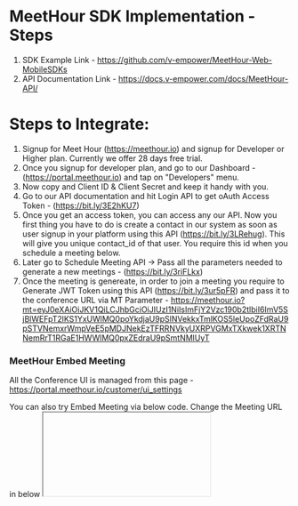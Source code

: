 # MeetHour SDK Implementation - Steps

1. SDK Example Link - https://github.com/v-empower/MeetHour-Web-MobileSDKs
2. API Documentation Link - https://docs.v-empower.com/docs/MeetHour-API/

# Steps to Integrate:

1. Signup for Meet Hour (https://meethour.io) and signup for Developer or Higher plan. Currently we offer 28 days free trial.
2. Once you signup for developer plan, and go to our Dashboard - (https://portal.meethour.io) and tap on "Developers" menu.
3. Now copy and Client ID & Client Secret and keep it handy with you.
4. Go to our API documentation and hit Login API to get oAuth Access Token - (https://bit.ly/3E2hKU7)
5. Once you get an access token, you can access any our API. Now you first thing you have to do is create a contact in our system as soon as user signup in your platform using this API (https://bit.ly/3LRehug). This will give you unique contact_id of that user. You require this id when you schedule a meeting below.
6. Later go to Schedule Meeting API -> Pass all the parameters needed to generate a new meetings - (https://bit.ly/3riFLkx)
7. Once the meeting is genereate, in order to join a meeting you require to Generate JWT Token using this API (https://bit.ly/3ur5pFR) and pass it to the conference URL via MT Parameter - https://meethour.io?mt=eyJ0eXAiOiJKV1QiLCJhbGciOiJIUzI1NiIsImFjY2Vzc190b2tlbiI6ImV5SjBlWEFpT2lKS1YxUWlMQ0poYkdjaU9pSlNVekkxTmlKOS5leUpoZFdRaU9pSTVNemxrWmpVeE5pMDJNekEzTFRRNVkyUXRPVGMxTXkwek1XRTNNemRrT1RGaE1HWWlMQ0pxZEdraU9pSmtNMlUyT

### MeetHour Embed Meeting

All the Conference UI is managed from this page - https://portal.meethour.io/customer/ui_settings

You can also try Embed Meeting via below code. Change the Meeting URL in below <iframe>

```
<html>
    <head>
        <meta name="viewport" content="width=device-width, initial-scale=1.0,user-scalable=0">
    </head>
<body>
    <iframe allow="camera; microphone; display-capture; autoplay; clipboard-write" src="https://meethour.io/TestRoom#interfaceConfig.applyMeetingSettings=true&interfaceConfig.disablePrejoinHeader=true&interfaceConfig.disablePrejoinFooter=true&interfaceConfig.SHOW_MEET_HOUR_WATERMARK=false&interfaceConfig.HIDE_DEEP_LINKING_LOGO=true&interfaceConfig.MOBILE_APP_PROMO=false&interfaceConfig.ENABLE_MOBILE_BROWSER=true&appData.localStorageContent=null" name="mhConferenceFrame0" id="mhConferenceFrame0" allowfullscreen="true" style="height: 100%; width: 600px; border: 0px;"></iframe>
</body>
</html>
```

![](Conference-UI.png)
  
#### Meet Hour External Javascript API - SDK (Checkout Example.html)

## Installation

To add Meet Hour programmatically, please use our Javascript API library:

## API Documentation - https://docs.v-empower.com/docs/MeetHour-API/ 

## Web SDK

### `api = new MeetHourExternalAPI(domain, options)`

Config & User Interface Settings Parameters - Parameters - https://docs.v-empower.com/docs/MeetHour-API/281f2d9a6c539-generate-jwt

The next step for embedding Meet Hour is to create the Meet Hour API object.
Its constructor gets a number of options:

* **domain**: domain used to build the conference URL, 'meethour.io' for
  example.
* **options**: object with properties - the optional arguments:
    * **roomName**: (required) name of the room to join.
    * **apiKey**: (required). You will get API key from your Developer Page - https://portal.meethour.io/customer/developers. Make sure you are on our Developer or higher plan. - https://meethour.io/#pricing
    * **jwt**: (required - If you to start meeting or join or moderator) - https://docs.v-empower.com/docs/MeetHour-API/b3A6MzcwODk5MTQ-generate-jwt
    * **width**: (optional) width for the iframe which will be created. If a number is specified it's treated as pixel units. If a string is specified the format is number followed by 'px', 'em', 'pt' or '%'.
    * **height**: (optional) height for the iframe which will be created. If a number is specified it's treated as pixel units. If a string is specified the format is number followed by 'px', 'em', 'pt' or '%'.
    * **parentNode**: (optional) HTML DOM Element where the iframe will be added as a child.
    * **noSSL**: (optional, defaults to true) Boolean indicating if the server should be contacted using HTTP or HTTPS.
    * **onload**: (optional) handler for the iframe onload event.
    * **invitees**: (optional) Array of objects containing information about new participants that will be invited in the call.
    * **devices**: (optional) A map containing information about the initial devices that will be used in the call.
    * **userInfo**: (optional) JS object containing information about the participant opening the meeting, such as `email`.


```Javascript Standard Example
<script src='https://api.meethour.io/libs/v2.4.1/external_api.min.js'></script>
<div id="conference" style="height: 100%;"></div>
 <script>
        var domain = "meethour.io";
        var options = {
            roomName: "TestRoom", //Change to your Meeting ID
            parentNode: document.querySelector("#conference"),
            jwt: "",
            apiKey: "",
            interfaceConfigOverwrite: {
                applyMeetingSettings: true, // This is managed from this page - https://portal.meethour.io/customer/ui_settings
                disablePrejoinHeader: true,
                disablePrejoinFooter: true,                
                SHOW_MEET_HOUR_WATERMARK: false,
                HIDE_DEEP_LINKING_LOGO: true,
                MOBILE_APP_PROMO: false,
                ENABLE_MOBILE_BROWSER: true
            },

        };
        // Initialization of MeetHour External API
        var api = new MeetHourExternalAPI(domain, options);

        // Passing room password dynamically.
        var pass = '12345';

        setTimeout(() => {
            api.addEventListener('passwordRequired', () => {
                api.executeCommand('password', pass);
            });

        }, 200);
 </script>
```


Example:

```javascript
const domain = 'meethour.io';
const options = {
    roomName: 'MeetHourExternalAPI',
    width: 700,
    height: 700,
    parentNode: document.querySelector('#meet')
};
const api = new MeetHourExternalAPI(domain, options);
```

You can set the initial media devices for the call:

```javascript
const domain = 'meethour.io';
const options = {
    ...
    devices: {
        audioInput: '<deviceLabel>',
        audioOutput: '<deviceLabel>',
        videoInput: '<deviceLabel>'
    },
    ...
};
const api = new MeetHourExternalAPI(domain, options);
```

You can overwrite options set in [config.js] and [interface_config.js].
For example, to enable the filmstrip-only interface mode, you can use:

```javascript
const options = {
    ...
    interfaceConfigOverwrite: { filmStripOnly: true },
    ...
};
const api = new MeetHourExternalAPI(domain, options);
```

You can also pass a jwt token to Meet Hour:

 ```javascript
const options = {
    ...
    jwt: '<jwt_token>',
    noSsl: false,
    ...
};
const api = new MeetHourExternalAPI(domain, options);
 ```

You can set the userInfo(email, display name) for the call:

```javascript
var domain = "meethour.io";
var options = {
    ...
    userInfo: {
        email: 'email@meethourexamplemail.com',
        displayName: 'John Doe'
    }
}
var api = new MeetHourExternalAPI(domain, options);
```

### Controlling the embedded Meet Hour Conference

Device management `MeetHourExternalAPI` methods:
* **getAvailableDevices** - Retrieve a list of available devices.

```javascript
api.getAvailableDevices().then(devices => {
    devices = {
        audioInput: [{
            deviceId: 'ID'
            groupId: 'grpID'
            kind: 'audioinput'
            label: 'label'
        },....],
        audioOutput: [{
            deviceId: 'ID'
            groupId: 'grpID'
            kind: 'audioOutput'
            label: 'label'
        },....],
        videoInput: [{
            deviceId: 'ID'
            groupId: 'grpID'
            kind: 'videoInput'
            label: 'label'
        },....]
    }
    ...
});
```
* **getCurrentDevices** - Retrieve a list with the devices that are currently selected.

```javascript
api.getCurrentDevices().then(devices => {
    devices = {
        audioInput: {
            deviceId: 'ID'
            groupId: 'grpID'
            kind: 'videoInput'
            label: 'label'
        },
        audioOutput: {
            deviceId: 'ID'
            groupId: 'grpID'
            kind: 'videoInput'
            label: 'label'
        },
        videoInput: {
            deviceId: 'ID'
            groupId: 'grpID'
            kind: 'videoInput'
            label: 'label'
        }
    }
    ...
});
```
* **isDeviceChangeAvailable** - Resolves with true if the device change is available and with false if not.

```javascript
// The accepted deviceType values are - 'output', 'input' or undefined.
api.isDeviceChangeAvailable(deviceType).then(isDeviceChangeAvailable => {
    ...
});
```
* **isDeviceListAvailable** - Resolves with true if the device list is available and with false if not.

```javascript
api.isDeviceListAvailable().then(isDeviceListAvailable => {
    ...
});
```
* **isMultipleAudioInputSupported** - Resolves with true if multiple audio input is supported and with false if not.

```javascript
api.isMultipleAudioInputSupported().then(isMultipleAudioInputSupported => {
    ...
});
```
* **setAudioInputDevice** - Sets the audio input device to the one with the label or id that is passed.

```javascript
api.setAudioInputDevice(deviceLabel, deviceId);
```
* **setAudioOutputDevice** - Sets the audio output device to the one with the label or id that is passed.

```javascript
api.setAudioOutputDevice(deviceLabel, deviceId);
```
* **setVideoInputDevice** - Sets the video input device to the one with the label or id that is passed.

```javascript
api.setVideoInputDevice(deviceLabel, deviceId);
```

You can control the embedded Meet Hour conference using the `MeetHourExternalAPI` object by using `executeCommand`:

```javascript
api.executeCommand(command, ...arguments);
```

The `command` parameter is String object with the name of the command. The following commands are currently supported:

* **displayName** - Sets the display name of the local participant. This command requires one argument - the new display name to be set.
```javascript
api.executeCommand('displayName', 'New Nickname');
```

* **password** - Sets the password for the room. This command requires one argument - the password name to be set.
```javascript
api.executeCommand('password', 'The Password');
```

* **sendTones** - Play touch tones.
```javascript
api.executeCommand('sendTones', {
    tones: string, // The dial pad touch tones to play. For example, '12345#'.
    duration: number, // Optional. The number of milliseconds each tone should play. The default is 200.
    pause: number // Optional. The number of milliseconds between each tone. The default is 200.
});
```

* **subject** - Sets the subject of the conference. This command requires one argument - the new subject to be set.
```javascript
api.executeCommand('subject', 'New Conference Subject');
```

* **toggleAudio** - Mutes / unmutes the audio for the local participant. No arguments are required.
```javascript
api.executeCommand('toggleAudio');
```

* **toggleVideo** - Mutes / unmutes the video for the local participant. No arguments are required.
```javascript
api.executeCommand('toggleVideo');
```

* **toggleFilmStrip** - Hides / shows the filmstrip. No arguments are required.
```javascript
api.executeCommand('toggleFilmStrip');
```

* **toggleChat** - Hides / shows the chat. No arguments are required.
```javascript
api.executeCommand('toggleChat');
```

* **toggleShareScreen** - Starts / stops screen sharing. No arguments are required.
```javascript
api.executeCommand('toggleShareScreen');
```

* **toggleTileView** - Enter / exit tile view layout mode. No arguments are required.
```javascript
api.executeCommand('toggleTileView');
```

* **hangup** - Hangups the call. No arguments are required.
```javascript
api.executeCommand('hangup');
```

* **email** - Changes the local email address. This command requires one argument - the new email address to be set.
```javascript
api.executeCommand('email', 'example@example.com');
```

* **avatarUrl** - Changes the local avatar URL. This command requires one argument - the new avatar URL to be set.
```javascript
api.executeCommand('avatarUrl', 'https://avatars0.githubusercontent.com/u/3671647');
```

* **sendEndpointTextMessage** - Sends a text message to another participant through the datachannels.
```javascript
api.executeCommand('receiverParticipantId', 'text');
```
* **setVideoQuality** - Sets the send and receive video resolution. This command requires one argument - the resolution height to be set.
```javascript
api.executeCommand('setVideoQuality', 720);
```

You can also execute multiple commands using the `executeCommands` method:
```javascript
api.executeCommands(commands);
```
The `commands` parameter is an object with the names of the commands as keys and the arguments for the commands as values:
```javascript
api.executeCommands({
    displayName: [ 'nickname' ],
    toggleAudio: []
});
```

You can add event listeners to the embedded Meet Hour using the `addEventListener` method.
**NOTE: This method still exists but it is deprecated. MeetHourExternalAPI class extends [EventEmitter]. Use [EventEmitter] methods (`addListener` or `on`).**
```javascript
api.addEventListener(event, listener);
```

The `event` parameter is a String object with the name of the event.
The `listener` parameter is a Function object with one argument that will be notified when the event occurs with data related to the event.

The following events are currently supported:
* **cameraError** - event notifications about meethour-Meet having failed to access the camera. The listener will receive an object with the following structure:
```javascript
{
    type: string, // A constant representing the overall type of the error.
    message: string // Additional information about the error.
}
```

* **avatarChanged** - event notifications about avatar
changes. The listener will receive an object with the following structure:
```javascript
{
    id: string, // the id of the participant that changed his avatar.
    avatarURL: string // the new avatar URL.
}
```

* **audioAvailabilityChanged** - event notifications about audio availability status changes. The listener will receive an object with the following structure:
```javascript
{
    available: boolean // new available status - boolean
}
```

* **audioMuteStatusChanged** - event notifications about audio mute status changes. The listener will receive an object with the following structure:
```javascript
{
    muted: boolean // new muted status - boolean
}
```

* **endpointTextMessageReceived** - event notifications about a text message received through datachannels.
The listener will receive an object with the following structure:
```javascript
{
    senderInfo: {
        jid: string, // the jid of the sender
        id: string // the participant id of the sender
    },
    eventData: {
        name: string // the name of the datachannel event: `endpoint-text-message`
        text: string // the received text from the sender
    }
}
```

* **micError** - event notifications about meethour-Meet having failed to access the mic. The listener will receive an object with the following structure:
```javascript
{
    type: string, // A constant representing the overall type of the error.
    message: string // Additional information about the error.
}
```

* **screenSharingStatusChanged** - receives event notifications about turning on/off the local user screen sharing. The listener will receive object with the following structure:
```javascript
{
    on: boolean, //whether screen sharing is on
    details: {

        // From where the screen sharing is capturing, if known. Values which are
        // passed include 'window', 'screen', 'proxy', 'device'. The value undefined
        // will be passed if the source type is unknown or screen share is off.
        sourceType: string|undefined
    }
}
```

* **dominantSpeakerChanged** - receives event notifications about change in the dominant speaker. The listener will receive object with the following structure:
```javascript
{
    id: string //participantId of the new dominant speaker
}
```

* **tileViewChanged** - event notifications about tile view layout mode being entered or exited. The listener will receive object with the following structure:
```javascript
{
    enabled: boolean, // whether tile view is not displayed or not
}
```

* **incomingMessage** - Event notifications about incoming
messages. The listener will receive an object with the following structure:
```javascript
{
    from: string, // The id of the user that sent the message
    nick: string, // the nickname of the user that sent the message
    message: string // the text of the message
}
```

* **outgoingMessage** - Event notifications about outgoing
messages. The listener will receive an object with the following structure:
```javascript
{
    message: string // the text of the message
}
```

* **displayNameChange** - event notifications about display name
changes. The listener will receive an object with the following structure:
```javascript
{
    id: string, // the id of the participant that changed his display name
    displayname: string // the new display name
}
```

* **deviceListChanged** - event notifications about device list changes. The listener will receive an object with the following structure:
```javascript
{
    devices: Object // the new list of available devices.
}
```
NOTE: The devices object has the same format as the getAvailableDevices result format.

* **emailChange** - event notifications about email
changes. The listener will receive an object with the following structure:
```javascript
{
    id: string, // the id of the participant that changed his email
    email: string // the new email
}
```
* **feedbackSubmitted** - event notifications about conference feedback submission
```javascript
{
    error: string // The error which occurred during submission, if any.
}
```

* **filmstripDisplayChanged** - event notifications about the visibility of the filmstrip being updated.
```javascript
{
    visible: boolean // Whether or not the filmstrip is displayed or hidden.
}
```

* **participantJoined** - event notifications about new participants who join the room. The listener will receive an object with the following structure:
```javascript
{
    id: string, // the id of the participant
    displayName: string // the display name of the participant
}
```

* **participantKickedOut** - event notifications about a participants being removed from the room. The listener will receive an object with the following structure:
```javascript
{
    kicked: {
        id: string, // the id of the participant removed from the room
        local: boolean // whether or not the participant is the local particiapnt
    },
    kicker: {
        id: string // the id of the participant who kicked out the other participant
    }
}
```

* **participantLeft** - event notifications about participants that leave the room. The listener will receive an object with the following structure:
```javascript
{
    id: string // the id of the participant
}
```

* **participantRoleChanged** - event notification fired when the role of the local user has changed (none, moderator, participant). The listener will receive an object with the following structure:
```javascript
{
    id: string // the id of the participant
    role: string // the new role of the participant
}
```

* **passwordRequired** - event notifications fired when failing to join a room because it has a password.



* **videoConferenceJoined** - event notifications fired when the local user has joined the video conference. The listener will receive an object with the following structure:
```javascript
{
    roomName: string, // the room name of the conference
    id: string, // the id of the local participant
    displayName: string, // the display name of the local participant
    avatarURL: string // the avatar URL of the local participant
}
```

* **videoConferenceLeft** - event notifications fired when the local user has left the video conference. The listener will receive an object with the following structure:
```javascript
{
    roomName: string // the room name of the conference
}
```

* **videoAvailabilityChanged** - event notifications about video availability status changes. The listener will receive an object with the following structure:
```javascript
{
    available: boolean // new available status - boolean
}
```

* **videoMuteStatusChanged** - event notifications about video mute status changes. The listener will receive an object with the following structure:
```javascript
{
    muted: boolean // new muted status - boolean
}
```

* **readyToClose** - event notification fired when Meet Hour is ready to be closed (hangup operations are completed).

* **subjectChange** - event notifications about subject of conference changes.
The listener will receive an object with the following structure:
```javascript
{
    subject: string // the new subject
}
```

* **suspendDetected** - event notifications about detecting suspend event in host computer.

You can also add multiple event listeners by using `addEventListeners`.
This method requires one argument of type Object. The object argument must
have the names of the events as keys and the listeners of the events as values.
**NOTE: This method still exists but it is deprecated. MeetHourExternalAPI class extends [EventEmitter]. Use [EventEmitter] methods.**

```javascript
function incomingMessageListener(object)
{
// ...
}

function outgoingMessageListener(object)
{
// ...
}

api.addEventListeners({
    incomingMessage: incomingMessageListener,
    outgoingMessage: outgoingMessageListener
});
```

If you want to remove a listener you can use `removeEventListener` method with argument the name of the event.
**NOTE: This method still exists but it is deprecated. MeetHourExternalAPI class extends [EventEmitter]. Use [EventEmitter] methods( `removeListener`).**
```javascript
api.removeEventListener('incomingMessage');
```

If you want to remove more than one event you can use `removeEventListeners` method with an Array with the names of the events as an argument.
**NOTE: This method still exists but it is deprecated. MeetHourExternalAPI class extends [EventEmitter]. Use [EventEmitter] methods.**
```javascript
api.removeEventListeners([ 'incomingMessage', 'outgoingMessageListener' ]);
```

You can get the number of participants in the conference with the following API function:
```javascript
const numberOfParticipants = api.getNumberOfParticipants();
```

You can get the avatar URL of a participant in the conference with the following API function:
```javascript
const avatarURL = api.getAvatarURL(participantId);
```

You can get the display name of a participant in the conference with the following API function:
```javascript
const displayName = api.getDisplayName(participantId);
```

You can get the email of a participant in the conference with the following API function:
```javascript
const email = api.getEmail(participantId);
```

You can get the iframe HTML element where Meet Hour is loaded with the following API function:
```javascript
const iframe = api.getIFrame();
```

You can check whether the audio is muted with the following API function:
```javascript
api.isAudioMuted().then(muted => {
    ...
});
```

You can check whether the video is muted with the following API function:
```javascript
api.isVideoMuted().then(muted => {
    ...
});
```

You can check whether the audio is available with the following API function:
```javascript
api.isAudioAvailable().then(available => {
    ...
});
```

You can check whether the video is available with the following API function:
```javascript
api.isVideoAvailable().then(available => {
    ...
});
```

You can invite new participants to the call with the following API function:
```javascript
api.invite([ {...}, {...}, {...} ]).then(() => {
    // success
}).catch(() => {
    // failure
});
```
**NOTE: The format of the invitees in the array depends on the invite service used for the deployment.**

You can remove the embedded Meet Hour Conference with the following API function:
```javascript
api.dispose();
```

